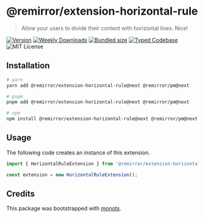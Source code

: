 # @remirror/extension-horizontal-rule

> Allow your users to divide their content with horizontal lines. Nice!

[![Version][version]][npm] [![Weekly Downloads][downloads-badge]][npm]
[![Bundled size][size-badge]][size] [![Typed Codebase][typescript]](./src/index.ts)
![MIT License][license]

[version]: https://flat.badgen.net/npm/v/@remirror/extension-horizontal-rule
[npm]: https://npmjs.com/package/@remirror/extension-horizontal-rule
[license]: https://flat.badgen.net/badge/license/MIT/purple
[size]: https://bundlephobia.com/result?p=@remirror/extension-horizontal-rule
[size-badge]: https://flat.badgen.net/bundlephobia/minzip/@remirror/extension-horizontal-rule
[typescript]: https://flat.badgen.net/badge/icon/TypeScript?icon=typescript&label
[downloads-badge]: https://badgen.net/npm/dw/@remirror/extension-horizontal-rule/red?icon=npm

## Installation

```bash
# yarn
yarn add @remirror/extension-horizontal-rule@next @remirror/pm@next

# pnpm
pnpm add @remirror/extension-horizontal-rule@next @remirror/pm@next

# npm
npm install @remirror/extension-horizontal-rule@next @remirror/pm@next
```

## Usage

The following code creates an instance of this extension.

```ts
import { HorizontalRuleExtension } from '@remirror/extension-horizontal-rule';

const extension = new HorizontalRuleExtension();
```

## Credits

This package was bootstrapped with [monots].

[monots]: https://github.com/monots/monots
